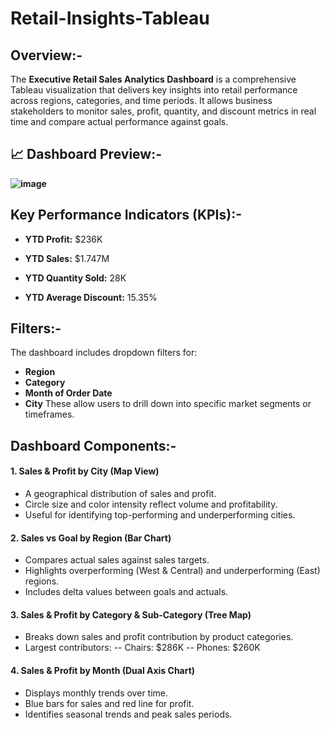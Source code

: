 # Retail-Insights-Tableau

## Overview:-
The **Executive Retail Sales Analytics Dashboard** is a comprehensive Tableau visualization that delivers key insights into retail performance across regions, categories, and time periods. It allows business stakeholders to monitor sales, profit, quantity, and discount metrics in real time and compare actual performance against goals.

## 📈 Dashboard Preview:-
**![image](https://github.com/user-attachments/assets/216643e2-932f-439d-9219-aed08a048fdc)**

## Key Performance Indicators (KPIs):-

- **YTD Profit:** $236K
 
- **YTD Sales:** $1.747M

- **YTD Quantity Sold:** 28K

- **YTD Average Discount:** 15.35%

## Filters:-
The dashboard includes dropdown filters for:

- **Region**
- **Category**
- **Month of Order Date**
- **City**
These allow users to drill down into specific market segments or timeframes.

## Dashboard Components:-
#### 1. Sales & Profit by City (Map View)
- A geographical distribution of sales and profit.
- Circle size and color intensity reflect volume and profitability.
- Useful for identifying top-performing and underperforming cities.
#### 2. Sales vs Goal by Region (Bar Chart)
- Compares actual sales against sales targets.
- Highlights overperforming (West & Central) and underperforming (East) regions.
- Includes delta values between goals and actuals.
#### 3. Sales & Profit by Category & Sub-Category (Tree Map)
- Breaks down sales and profit contribution by product categories.
- Largest contributors:
 -- Chairs: $286K
 -- Phones: $260K
#### 4. Sales & Profit by Month (Dual Axis Chart)
- Displays monthly trends over time.
- Blue bars for sales and red line for profit.
- Identifies seasonal trends and peak sales periods.
